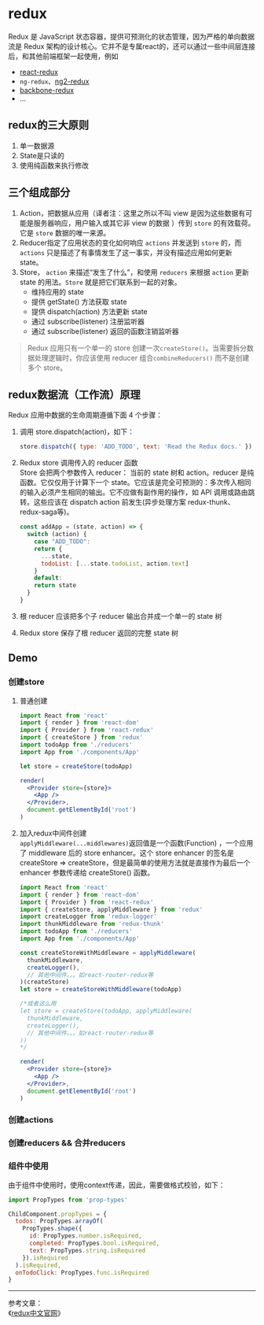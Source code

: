 # redux

Redux 是 JavaScript 状态容器，提供可预测化的状态管理，因为严格的单向数据流是 Redux 架构的设计核心。它并不是专属react的，还可以通过一些中间层连接后，和其他前端框架一起使用，例如

- [react-redux](https://github.com/gaearon/react-redux)
- `ng-redux`、[ng2-redux](https://github.com/wbuchwalter/ng2-redux)
- [backbone-redux](https://github.com/redbooth/backbone-redux)
- ...

## redux的三大原则  

1. 单一数据源
2. State是只读的
3. 使用纯函数来执行修改

## 三个组成部分

1. Action，把数据从应用（译者注：这里之所以不叫 view 是因为这些数据有可能是服务器响应，用户输入或其它非 view 的数据 ）传到 `store` 的有效载荷。它是 `store` 数据的唯一来源。
2. Reducer指定了应用状态的变化如何响应 `actions` 并发送到 `store` 的，而 `actions` 只是描述了有事情发生了这一事实，并没有描述应用如何更新 state。
3. Store， `action` 来描述“发生了什么”，和使用 `reducers` 来根据 `action` 更新 state 的用法。`Store` 就是把它们联系到一起的对象。
   - 维持应用的 state
   - 提供 getState() 方法获取 state
   - 提供 dispatch(action) 方法更新 state
   - 通过 subscribe(listener) 注册监听器
   - 通过 subscribe(listener) 返回的函数注销监听器

> Redux 应用只有一个单一的 store 创建一次`createStore()`。当需要拆分数据处理逻辑时，你应该使用 reducer 组合`combineReducers()` 而不是创建多个 store。
  
## redux数据流（工作流）原理

Redux 应用中数据的生命周期遵循下面 4 个步骤：  

1. 调用 store.dispatch(action)，如下：

   ```js
   store.dispatch({ type: 'ADD_TODO', text: 'Read the Redux docs.' })
   ```

2. Redux store 调用传入的 reducer 函数  
   Store 会把两个参数传入 reducer： 当前的 state 树和 action。reducer 是纯函数。它仅仅用于计算下一个 state。它应该是完全可预测的：多次传入相同的输入必须产生相同的输出。它不应做有副作用的操作，如 API 调用或路由跳转。这些应该在 dispatch action 前发生(异步处理方案 redux-thunk、redux-saga等)。

   ```js
   const addApp = (state, action) => {
     switch (action) {
       case "ADD_TODO":
       return {
         ...state,
         todoList: [...state.todoList, action.text]
       }
       default:
       return state
     }
   }
   ```

3. 根 reducer 应该把多个子 reducer 输出合并成一个单一的 state 树
4. Redux store 保存了根 reducer 返回的完整 state 树

## Demo

### 创建store

1. 普通创建  

    ```jsx
    import React from 'react'
    import { render } from 'react-dom'
    import { Provider } from 'react-redux'
    import { createStore } from 'redux'
    import todoApp from './reducers'
    import App from './components/App'

    let store = createStore(todoApp)

    render(
      <Provider store={store}>
        <App />
      </Provider>,
      document.getElementById('root')
    )
    ```

2. 加入redux中间件创建  
   `applyMiddleware(...middlewares)`返回值是一个函数(Function) ，一个应用了 middleware 后的 store enhancer。这个 store enhancer 的签名是 createStore => createStore，但是最简单的使用方法就是直接作为最后一个 enhancer 参数传递给 createStore() 函数。

   ```jsx
   import React from 'react'
   import { render } from 'react-dom'
   import { Provider } from 'react-redux'
   import { createStore, applyMiddleware } from 'redux'
   import createLogger from 'redux-logger'
   import thunkMiddleware from 'redux-thunk'
   import todoApp from './reducers'
   import App from './components/App'

   const createStoreWithMiddleware = applyMiddleware(
     thunkMiddleware,
     createLogger(),
     // 其他中间件。。。如react-router-redux等
   )(createStore)
   let store = createStoreWithMiddleware(todoApp)

   /*或者这么用
   let store = createStore(todoApp, applyMiddleware(
     thunkMiddleware,
     createLogger(),
     // 其他中间件。。。如react-router-redux等
   ))
   */

   render(
     <Provider store={store}>
       <App />
     </Provider>,
     document.getElementById('root')
   )
   ```

### 创建actions

### 创建reducers && 合并reducers

### 组件中使用

由于组件中使用时，使用context传递，因此，需要做格式校验，如下：  

```js
import PropTypes from 'prop-types'

ChildComponent.propTypes = {
  todos: PropTypes.arrayOf(
    PropTypes.shape({
      id: PropTypes.number.isRequired,
      completed: PropTypes.bool.isRequired,
      text: PropTypes.string.isRequired
    }).isRequired
  ).isRequired,
  onTodoClick: PropTypes.func.isRequired
}
```

---
参考文章：  
《[redux中文官网](https://www.redux.org.cn/docs)》